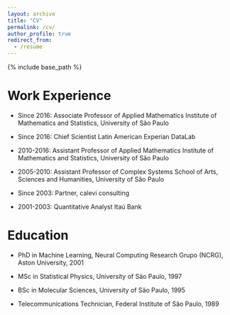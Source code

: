 ```yaml
---
layout: archive
title: "CV"
permalink: /cv/
author_profile: true
redirect_from:
  - /resume
---
```


{% include base_path %}

Work Experience
======
* Since 2016: Associate Professor of Applied Mathematics
   Institute of Mathematics and Statistics, University of São Paulo

* Since 2016: Chief Scientist
  Latin American Experian DataLab
  
* 2010-2016: Assistant Professor of Applied Mathematics
  Institute of Mathematics and Statistics, University of São Paulo

* 2005-2010: Assistant Professor of Complex Systems
   School of Arts, Sciences and Humanities, University of São Paulo

* Since 2003: Partner, calevi consulting

* 2001-2003: Quantitative Analyst
  Itaú Bank

Education
======
* PhD in Machine Learning, Neural Computing Research Grupo (NCRG), Aston University, 2001

* MSc in Statistical Physics, University of São Paulo, 1997

* BSc in Molecular Sciences, University of São Paulo, 1995

* Telecommunications Technician, Federal Institute of São Paulo, 1989  